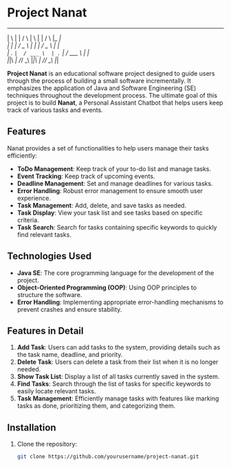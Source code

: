 # Project Nanat
__  __            __  __            _______  
| \ | |    / \    | \ | |     / \   |_   _|  
|  \| |   / _ \   |  \| |    / _ \    | |  
| . ` |  / ___ \  | . ` |   / ___ \   | |  
|_|\ _| /_/   \_\ |_|\ _|  /_/   \_\  |_|  


**Project Nanat** is an educational software project designed to guide users through the process of building a small software incrementally. It emphasizes the application of Java and Software Engineering (SE) techniques throughout the development process. The ultimate goal of this project is to build **Nanat**, a Personal Assistant Chatbot that helps users keep track of various tasks and events.

## Features

Nanat provides a set of functionalities to help users manage their tasks efficiently:

- **ToDo Management**: Keep track of your to-do list and manage tasks.
- **Event Tracking**: Keep track of upcoming events.
- **Deadline Management**: Set and manage deadlines for various tasks.
- **Error Handling**: Robust error management to ensure smooth user experience.
- **Task Management**: Add, delete, and save tasks as needed.
- **Task Display**: View your task list and see tasks based on specific criteria.
- **Task Search**: Search for tasks containing specific keywords to quickly find relevant tasks.

## Technologies Used

- **Java SE**: The core programming language for the development of the project.
- **Object-Oriented Programming (OOP)**: Using OOP principles to structure the software.
- **Error Handling**: Implementing appropriate error-handling mechanisms to prevent crashes and ensure stability.

## Features in Detail

1. **Add Task**: Users can add tasks to the system, providing details such as the task name, deadline, and priority.
2. **Delete Task**: Users can delete a task from their list when it is no longer needed.
3. **Show Task List**: Display a list of all tasks currently saved in the system.
4. **Find Tasks**: Search through the list of tasks for specific keywords to easily locate relevant tasks.
5. **Task Management**: Efficiently manage tasks with features like marking tasks as done, prioritizing them, and categorizing them.

## Installation

1. Clone the repository:

   ```bash
   git clone https://github.com/yourusername/project-nanat.git

